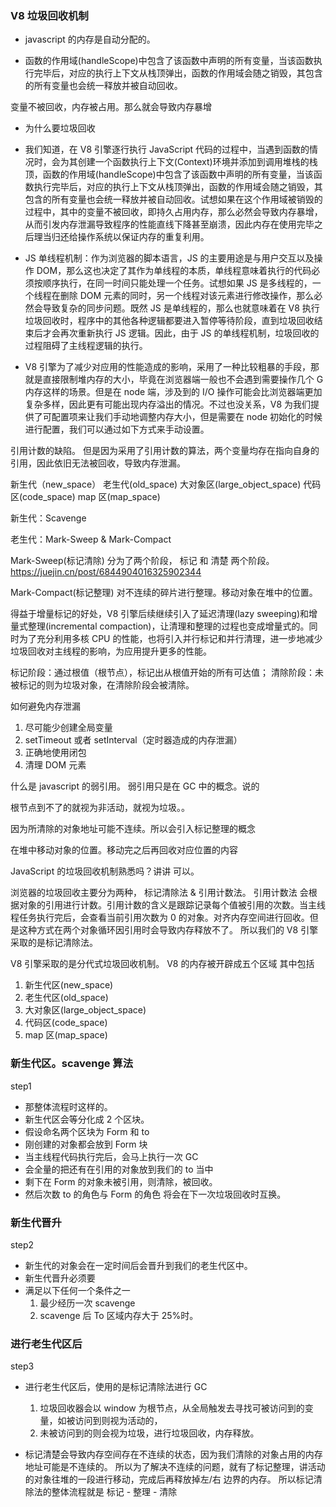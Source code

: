 ### V8 垃圾回收机制

- javascript 的内存是自动分配的。

- 函数的作用域(handleScope)中包含了该函数中声明的所有变量，当该函数执行完毕后，对应的执行上下文从栈顶弹出，函数的作用域会随之销毁，其包含的所有变量也会统一释放并被自动回收。

变量不被回收，内存被占用。那么就会导致内存暴增

- 为什么要垃圾回收
- 我们知道，在 V8 引擎逐行执行 JavaScript 代码的过程中，当遇到函数的情况时，会为其创建一个函数执行上下文(Context)环境并添加到调用堆栈的栈顶，函数的作用域(handleScope)中包含了该函数中声明的所有变量，当该函数执行完毕后，对应的执行上下文从栈顶弹出，函数的作用域会随之销毁，其包含的所有变量也会统一释放并被自动回收。试想如果在这个作用域被销毁的过程中，其中的变量不被回收，即持久占用内存，那么必然会导致内存暴增，从而引发内存泄漏导致程序的性能直线下降甚至崩溃，因此内存在使用完毕之后理当归还给操作系统以保证内存的重复利用。

- JS 单线程机制：作为浏览器的脚本语言，JS 的主要用途是与用户交互以及操作 DOM，那么这也决定了其作为单线程的本质，单线程意味着执行的代码必须按顺序执行，在同一时间只能处理一个任务。试想如果 JS 是多线程的，一个线程在删除 DOM 元素的同时，另一个线程对该元素进行修改操作，那么必然会导致复杂的同步问题。既然 JS 是单线程的，那么也就意味着在 V8 执行垃圾回收时，程序中的其他各种逻辑都要进入暂停等待阶段，直到垃圾回收结束后才会再次重新执行 JS 逻辑。因此，由于 JS 的单线程机制，垃圾回收的过程阻碍了主线程逻辑的执行。

- V8 引擎为了减少对应用的性能造成的影响，采用了一种比较粗暴的手段，那就是直接限制堆内存的大小，毕竟在浏览器端一般也不会遇到需要操作几个 G 内存这样的场景。但是在 node 端，涉及到的 I/O 操作可能会比浏览器端更加复杂多样，因此更有可能出现内存溢出的情况。不过也没关系，V8 为我们提供了可配置项来让我们手动地调整内存大小，但是需要在 node 初始化的时候进行配置，我们可以通过如下方式来手动设置。

引用计数的缺陷。
但是因为采用了引用计数的算法，两个变量均存在指向自身的引用，因此依旧无法被回收，导致内存泄漏。

新生代（new_space）
老生代(old_space)
大对象区(large_object_space)
代码区(code_space)
map 区(map_space)

新生代：Scavenge

老生代：Mark-Sweep & Mark-Compact

Mark-Sweep(标记清除) 分为了两个阶段， 标记 和 清楚 两个阶段。
https://juejin.cn/post/6844904016325902344

Mark-Compact(标记整理)
对不连续的碎片进行整理。移动对象在堆中的位置。

得益于增量标记的好处，V8 引擎后续继续引入了延迟清理(lazy sweeping)和增量式整理(incremental compaction)，让清理和整理的过程也变成增量式的。同时为了充分利用多核 CPU 的性能，也将引入并行标记和并行清理，进一步地减少垃圾回收对主线程的影响，为应用提升更多的性能。

标记阶段：通过根值（根节点），标记出从根值开始的所有可达值；
清除阶段：未被标记的则为垃圾对象，在清除阶段会被清除。

如何避免内存泄漏

1. 尽可能少创建全局变量
2. setTimeout 或者 setInterval（定时器造成的内存泄漏）
3. 正确地使用闭包
4. 清理 DOM 元素

什么是 javascript 的弱引用。
弱引用只是在 GC 中的概念。说的

根节点到不了的就视为非活动，就视为垃圾。。

因为所清除的对象地址可能不连续。所以会引入标记整理的概念

在堆中移动对象的位置。移动完之后再回收对应位置的内容

JavaScript 的垃圾回收机制熟悉吗？讲讲
可以。

浏览器的垃圾回收主要分为两种，
标记清除法 & 引用计数法。
引用计数法 会根据对象的引用进行计数。引用计数的含义是跟踪记录每个值被引用的次数。当主线程任务执行完后，会查看当前引用次数为 0 的对象。对齐内存空间进行回收。但是这种方式在两个对象循环因引用时会导致内存释放不了。
所以我们的 V8 引擎采取的是标记清除法。

V8 引擎采取的是分代式垃圾回收机制。
V8 的内存被开辟成五个区域
其中包括

1. 新生代区(new_space)
2. 老生代区(old_space)
3. 大对象区(large_object_space)
4. 代码区(code_space)
5. map 区(map_space)

### 新生代区。scavenge 算法

step1

- 那整体流程时这样的。
- 新生代区会等分化成 2 个区块。
- 假设命名两个区块为 Form 和 to
- 刚创建的对象都会放到 Form 块
- 当主线程代码执行完后，会马上执行一次 GC
- 会全量的把还有在引用的对象放到我们的 to 当中
- 剩下在 Form 的对象未被引用，则清除，被回收。
- 然后次数 to 的角色与 Form 的角色 将会在下一次垃圾回收时互换。

### 新生代晋升

step2

- 新生代的对象会在一定时间后会晋升到我们的老生代区中。
- 新生代晋升必须要
- 满足以下任何一个条件之一
  1. 最少经历一次 scavenge
  2. scavenge 后 To 区域内存大于 25%时。

### 进行老生代区后

step3

- 进行老生代区后，使用的是标记清除法进行 GC

  1. 垃圾回收器会以 window 为根节点，从全局触发去寻找可被访问到的变量，如被访问到则视为活动的，
  2. 未被访问到的则会视为垃圾，进行垃圾回收，内存释放。

- 标记清楚会导致内存空间存在不连续的状态，因为我们清除的对象占用的内存地址可能是不连续的。
  所以为了解决不连续的问题，就有了标记整理，讲活动的对象往堆的一段进行移动，完成后再释放掉左/右
  边界的内存。
  所以标记清除法的整体流程就是
  标记 - 整理 - 清除
